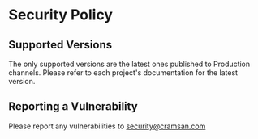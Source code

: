 # Security Policy

## Supported Versions

The only supported versions are the latest ones published to Production channels. Please refer to each project's 
documentation for the latest version.

## Reporting a Vulnerability

Please report any vulnerabilities to security@cramsan.com
